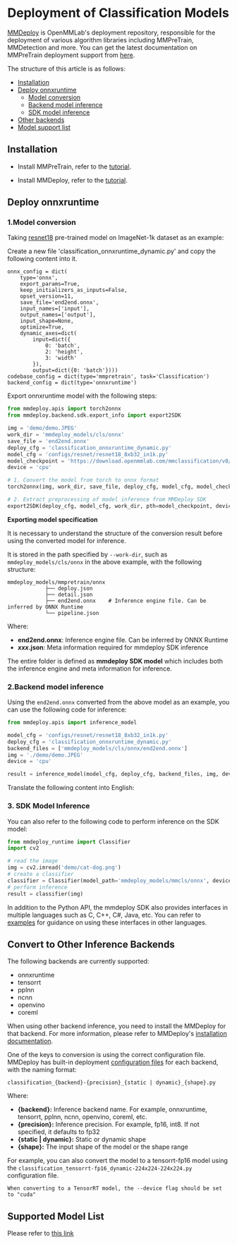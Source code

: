 # Deployment of Classification Models

[MMDeploy](https://github.com/open-mmlab/mmdeploy) is OpenMMLab's deployment repository, responsible for the deployment of various algorithm libraries including MMPreTrain, MMDetection and more. You can get the latest documentation on MMPreTrain deployment support from [here](https://mmdeploy.readthedocs.io/en/latest/04-supported-codebases/mmpretrain.html#mmpretrain-deployment).

The structure of this article is as follows:

- [Installation](#installation)
- [Deploy onnxruntime](#deploy-onnxruntime)
  - [Model conversion](#model-conversion)
  - [Backend model inference](#backend-model-inference)
  - [SDK model inference](#sdk-model-inference)
- [Other backends](#model-specification)
- [Model support list](#model-support-list)

## Installation

- Install MMPreTrain, refer to the [tutorial](https://mmpretrain.readthedocs.io/zh_CN/latest/get_started.html).

- Install MMDeploy, refer to the [tutorial](https://mmdeploy.readthedocs.io/zh_CN/latest/get_started.html#mmdeploy).

## Deploy onnxruntime

### 1.Model conversion

Taking [resnet18](https://github.com/open-mmlab/mmclassification/blob/1.x/configs/resnet/resnet18_8xb32_in1k.py) pre-trained model on ImageNet-1k dataset as an example:

Create a new file 'classification_onnxruntime_dynamic.py' and copy the following content into it.

```{python}
onnx_config = dict(
    type='onnx',
    export_params=True,
    keep_initializers_as_inputs=False,
    opset_version=11,
    save_file='end2end.onnx',
    input_names=['input'],
    output_names=['output'],
    input_shape=None,
    optimize=True,
    dynamic_axes=dict(
        input=dict({
            0: 'batch',
            2: 'height',
            3: 'width'
        }),
        output=dict({0: 'batch'})))
codebase_config = dict(type='mmpretrain', task='Classification')
backend_config = dict(type='onnxruntime')
```

Export onnxruntime model with the following steps:

```python
from mmdeploy.apis import torch2onnx
from mmdeploy.backend.sdk.export_info import export2SDK

img = 'demo/demo.JPEG'
work_dir = 'mmdeploy_models/cls/onnx'
save_file = 'end2end.onnx'
deploy_cfg = 'classification_onnxruntime_dynamic.py'
model_cfg = 'configs/resnet/resnet18_8xb32_in1k.py'
model_checkpoint = 'https://download.openmmlab.com/mmclassification/v0/resnet/resnet18_8xb32_in1k_20210831-fbbb1da6.pth'
device = 'cpu'

# 1. Convert the model from torch to onnx format
torch2onnx(img, work_dir, save_file, deploy_cfg, model_cfg, model_checkpoint, device)

# 2. Extract preprocessing of model inference from MMDeploy SDK
export2SDK(deploy_cfg, model_cfg, work_dir, pth=model_checkpoint, device=device)
```

**Exporting model specification**

It is necessary to understand the structure of the conversion result before using the converted model for inference.

It is stored in the path specified by `--work-dir`, such as `mmdeploy_models/cls/onnx` in the above example, with the following structure:

```
mmdeploy_models/mmpretrain/onnx
            ├── deploy.json
            ├── detail.json
            ├── end2end.onnx    # Inference engine file. Can be inferred by ONNX Runtime
            └── pipeline.json
```

Where:

- **end2end.onnx**: Inference engine file. Can be inferred by ONNX Runtime
- ***xxx*.json**: Meta information required for mmdeploy SDK inference

The entire folder is defined as **mmdeploy SDK model** which includes both the inference engine and meta information for inference.

### 2.Backend model inference

Using the `end2end.onnx` converted from the above model as an example, you can use the following code for inference:

```python
from mmdeploy.apis import inference_model

model_cfg = 'configs/resnet/resnet18_8xb32_in1k.py'
deploy_cfg = 'classification_onnxruntime_dynamic.py'
backend_files = ['mmdeploy_models/cls/onnx/end2end.onnx']
img = './demo/demo.JPEG'
device = 'cpu'

result = inference_model(model_cfg, deploy_cfg, backend_files, img, device)
```

Translate the following content into English:

### 3. SDK Model Inference

You can also refer to the following code to perform inference on the SDK model:

```python
from mmdeploy_runtime import Classifier
import cv2

# read the image
img = cv2.imread('demo/cat-dog.png')
# create a classifier
classifier = Classifier(model_path='mmdeploy_models/mmcls/onnx', device_name='cpu', device_id=0)
# perform inference
result = classifier(img)
```

In addition to the Python API, the mmdeploy SDK also provides interfaces in multiple languages such as C, C++, C#, Java, etc.
You can refer to [examples](https://github.com/open-mmlab/mmdeploy/tree/main/demo) for guidance on using these interfaces in other languages.

## Convert to Other Inference Backends

The following backends are currently supported:

- onnxruntime
- tensorrt
- pplnn
- ncnn
- openvino
- coreml

When using other backend inference, you need to install the MMDeploy for that backend. For more information, please refer to MMDeploy's [installation documentation](https://mmdeploy.readthedocs.io/zh_CN/latest/get_started.html#mmdeploy).

One of the keys to conversion is using the correct configuration file. MMDeploy has built-in deployment [configuration files](https://github.com/open-mmlab/mmdeploy/tree/main/configs/mmpretrain) for each backend, with the naming format:

```
classification_{backend}-{precision}_{static | dynamic}_{shape}.py
```

Where:

- **{backend}:** Inference backend name. For example, onnxruntime, tensorrt, pplnn, ncnn, openvino, coreml, etc.
- **{precision}:** Inference precision. For example, fp16, int8. If not specified, it defaults to fp32
- **{static | dynamic}:** Static or dynamic shape
- **{shape}:** The input shape of the model or the shape range

For example, you can also convert the model to a tensorrt-fp16 model using the `classification_tensorrt-fp16_dynamic-224x224-224x224.py` configuration file.

```{note}
When converting to a TensorRT model, the --device flag should be set to "cuda"
```

## Supported Model List

Please refer to [this link](https://mmdeploy.readthedocs.io/en/latest/04-supported-codebases/mmpretrain.html#supported-models)
